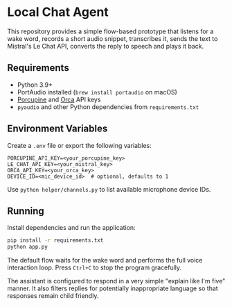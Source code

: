 # Local Chat Agent

This repository provides a simple flow-based prototype that listens for a wake word, records a short audio snippet, transcribes it, sends the text to Mistral's Le Chat API, converts the reply to speech and plays it back.

## Requirements

- Python 3.9+
- PortAudio installed (`brew install portaudio` on macOS)
- [Porcupine](https://github.com/Picovoice/porcupine) and [Orca](https://github.com/picovoice/orca) API keys
- `pyaudio` and other Python dependencies from `requirements.txt`

## Environment Variables

Create a `.env` file or export the following variables:

```
PORCUPINE_API_KEY=<your_porcupine_key>
LE_CHAT_API_KEY=<your_mistral_key>
ORCA_API_KEY=<your_orca_key>
DEVICE_ID=<mic_device_id>  # optional, defaults to 1
```

Use `python helper/channels.py` to list available microphone device IDs.

## Running

Install dependencies and run the application:

```bash
pip install -r requirements.txt
python app.py
```

The default flow waits for the wake word and performs the full voice interaction loop. Press `Ctrl+C` to stop the program gracefully.

The assistant is configured to respond in a very simple "explain like I'm five" manner. It also filters replies for potentially inappropriate language so that responses remain child friendly.
